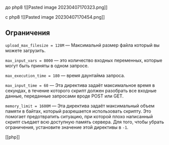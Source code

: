 до php8
![[Pasted image 20230407170323.png]]

c php8
![[Pasted image 20230407170454.png]]

## Ограничения

`upload_max_filesize = 128M` — Максимальнй размер файла который вы можете загрузить.

`max_input_vars = 8000` —  это количество входных переменных, которые могут быть приняты в одном запросе.

`max_execution_time = 180` — время даунтайма запроса.

`max_input_time = 60` — Эта директива задаёт максимальное время в секундах, в течение которого скрипт должен разобрать все входные данные, переданные запросами вроде POST или GET.

`memory_limit = 1600M` — Эта директива задаёт максимальный объем памяти в байтах, который разрешается использовать скрипту. Это помогает предотвратить ситуацию, при которой плохо написанный скрипт съедает всю доступную память сервера. Для того, чтобы убрать ограничения, установите значение этой директивы в `-1`.

[[php]]